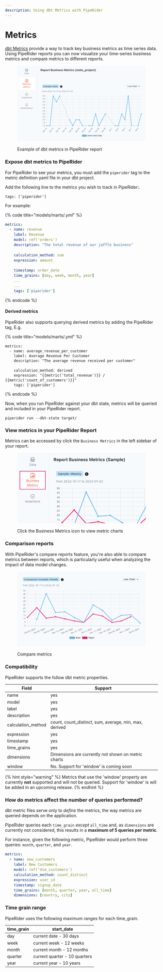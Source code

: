 ```yaml
---
description: Using dbt Metrics with PipeRider
---
```


# Metrics

[dbt Metrics](https://docs.getdbt.com/docs/build/metrics) provide a way to track key business metrics as time series data. Using PipeRider reports you can now visualize your time-series business metrics and compare metrics to different reports.&#x20;

<figure><img src="../../.gitbook/assets/piperider_business-metrics.png" alt=""><figcaption><p>Example of dbt metrics in PipeRider report</p></figcaption></figure>

### Expose dbt metrics to PipeRider

For PipeRider to see your metrics, you must add the `piperider` tag to the metric definition yaml file in your dbt project.&#x20;

Add the following line to the metrics you wish to track in PipeRider:.

```
tags: ['piperider']
```

For example:

{% code title="models/marts/<metric>.yml" %}
```yaml
metrics:
  - name: revenue
    label: Revenue
    model: ref('orders')
    description: "The total revenue of our jaffle business"

    calculation_method: sum
    expression: amount 

    timestamp: order_date
    time_grains: [day, week, month, year]
    ...
    ...
    tags: ['piperider']
```
{% endcode %}

#### Derived metrics

PipeRider also supports querying derived metrics by adding the PipeRider tag, E.g.

{% code title="models/marts/<derived-metric>.yml" %}
```
metrics:
  - name: average_revenue_per_customer
    label: Average Revenue Per Customer
    description: "The average revenue received per customer"

    calculation_method: derived
    expression: "{{metric('total_revenue')}} / {{metric('count_of_customers')}}"
    tags: ['piperider']
```
{% endcode %}

Now, when you run PipeRider against your dbt state, metrics will be queried and included in your PipeRider report.

```
piperider run --dbt-state target/
```

### View metrics in your PipeRider Report

Metrics can be accessed by click the `Business Metrics` in the left sidebar of your report.

<figure><img src="../../.gitbook/assets/click_business-metrics.png" alt=""><figcaption><p>Click the Business Metrics icon to view metric charts</p></figcaption></figure>

### Comparison reports

With PipeRider's compare reports feature, you're also able to compare metrics between reports, which is particularly useful when analyzing the impact of data model changes.

<figure><img src="../../.gitbook/assets/piperider_compare-business-metrics.png" alt=""><figcaption><p>Compare metrics</p></figcaption></figure>

### Compatibility

PipeRider supports the follow dbt metric properties.

| Field               | Support                                                 |
| ------------------- | ------------------------------------------------------- |
| name                | yes                                                     |
| model               | yes                                                     |
| label               | yes                                                     |
| description         | yes                                                     |
| calculation\_method | count, count\_distinct, sum, average, min, max, derived |
| expression          | yes                                                     |
| timestamp           | yes                                                     |
| time\_grains        | yes                                                     |
| dimensions          | Dimensions are currently not shown on metric charts     |
| window              | No. Support for 'window' is coming soon                 |

{% hint style="warning" %}
Metrics that use the 'window' property are currently **not** supported and will not be queried. Support for 'window' is will be added in an upcoming release.
{% endhint %}

### How do metrics affect the number of queries performed?

dbt metric files serve only to _define_ the metrics, the way metrics are queried depends on the application.

PipeRider queries each `time_grain` _except_ `all_time` and, as `dimensions` are currently not considered, this results in a **maximum of 5 queries per metric**.

For instance, given the following metric, PipeRider would perform three queries: `month`, `quarter`, and `year`.

```yaml
metrics:
  - name: new_customers
    label: New Customers
    model: ref('dim_customers')
    calculation_method: count_distinct
    expression: user_id 
    timestamp: signup_date
    time_grains: [month, quarter, year, all_time]
    dimensions: [country, city]
```

### Time grain range

PipeRider uses the following maximum ranges for each time\_grain.

| time\_grain | start\_date                   |
| ----------- | ----------------------------- |
| day         | current date - 30 days        |
| week        | current week - 12 weeks       |
| month       | current month - 12 months     |
| quarter     | current quarter - 10 quarters |
| year        | current year - 10 years       |



